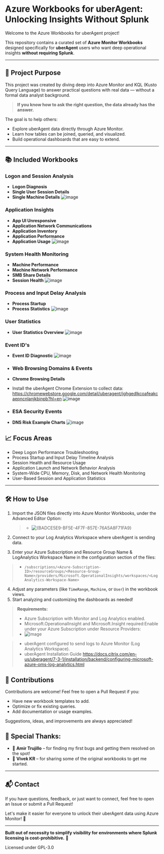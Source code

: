 # Azure Workbooks for uberAgent: Unlocking Insights Without Splunk

Welcome to the Azure Workbooks for uberAgent project!

This repository contains a curated set of **Azure Monitor Workbooks** designed specifically for **uberAgent** users who want deep operational insights **without requiring Splunk**.

---

## 🚀 Project Purpose

This project was created by diving deep into Azure Monitor and KQL (Kusto Query Language) to answer practical questions with real data — without a formal data analyst background.

> **If you know how to ask the right question, the data already has the answer.**

The goal is to help others:
- Explore uberAgent data directly through Azure Monitor.
- Learn how tables can be joined, queried, and visualized.
- Build operational dashboards that are easy to extend.

---

## 📚 Included Workbooks

### **Logon and Session Analysis**
- **Logon Diagnosis**
- **Single User Session Details**
- **Single Machine Details**
![image](https://github.com/user-attachments/assets/5f83ae6e-f54f-450e-a863-71fcb0a06cf0)

### **Application Insights**
- **App UI Unresponsive**
- **Application Network Communications**
- **Application Inventory**
- **Application Performance**
- **Application Usage**
![image](https://github.com/user-attachments/assets/3cd66596-23d6-4307-b34a-ff9a65f1702a)

### **System Health Monitoring**
- **Machine Performance**
- **Machine Network Performance**
- **SMB Share Details**
- **Session Health**
![image](https://github.com/user-attachments/assets/b9c36797-d8ce-405d-865d-44e32b9bb557)
  
### **Process and Input Delay Analysis**
- **Process Startup**
- **Process Statistics**
![image](https://github.com/user-attachments/assets/47ce0275-c867-457f-b813-9ff29c530885)

### **User Statistics**
- **User Statistics Overview**
![image](https://github.com/user-attachments/assets/a4eb4c85-c735-4acc-ac11-b468cd2235b8)

### **Event ID's**
- **Event ID Diagnostic**
![image](https://github.com/user-attachments/assets/9778cc30-2708-47b4-a0b6-6adda8267656)

- ### **Web Browsing Domains & Events**
- **Chrome Browsing Details**
- Install the uberAgent Chrome Extension to collect data: https://chromewebstore.google.com/detail/uberagent/jghgedlkcoafeakcaepncnlanjkbinpb?hl=en
![image](https://github.com/user-attachments/assets/714517bc-ac55-4631-9ea1-a2be69e069e2)

- ### **ESA Security Events**
- **DNS Risk Example Charts**
![image](https://github.com/user-attachments/assets/48c80dda-d89a-4e5d-bd09-4459bb22b42f)
  

## 📈 Focus Areas

- Deep Logon Performance Troubleshooting
- Process Startup and Input Delay Timeline Analysis
- Session Health and Resource Usage
- Application Launch and Network Behavior Analysis
- System-Wide CPU, Memory, Disk, and Network Health Monitoring
- User-Based Session and Application Statistics

---

## 🛠️ How to Use

1. Import the JSON files directly into Azure Monitor Workbooks, under the Advanced Editor Option:
    > - ![{BADCE5E9-BF5E-4F7F-857E-76A5A8F71FA9}](https://github.com/user-attachments/assets/929b9523-bda2-41a1-8b4d-8412d36f0150)

2. Connect to your Log Analytics Workspace where uberAgent is sending data.
3. Enter your Azure Subscription and Resource Group Name & LogAnalytics Workspace Name in the configuration section of the files:
> - `/subscriptions/<Azure-Subscription-ID>/resourceGroups/<Resource-Group-Name>/providers/Microsoft.OperationalInsights/workspaces/<LogAnalytics-Workspace-Name>`

4. Adjust any parameters (like `TimeRange`, `Machine`, or `User`) in the workbook views.
5. Start analyzing and customizing the dashboards as needed!

> **Requirements:**
> - Azure Subscription with Monitor and Log Analytics enabled.
   > - Microsoft.OperationalInsight and Microsoft.Insight required:Enable under your Azure Subscription under Resource Providers:
> - ![image](https://github.com/user-attachments/assets/12e36a07-0c4b-4f40-8f56-4c270c7b48c1)


> - uberAgent configured to send logs to Azure Monitor (Log Analytics Workspace).
> - uberAgent Installation Guide
https://docs.citrix.com/en-us/uberagent/7-3-1/installation/backend/configuring-microsoft-azure-oms-log-analytics.html

## 🤝 Contributions

Contributions are welcome! Feel free to open a Pull Request if you:
- Have new workbook templates to add.
- Optimize or fix existing queries.
- Add documentation or usage examples.

Suggestions, ideas, and improvements are always appreciated!

## 🤝 Special Thanks:

- 🤝 **Amir Trujillo** – for finding my first bugs and getting them resolved on the spot!
- 🤝 **Vivek KR** – for sharing some of the original workbooks to get me started.
---

## 📬 Contact

If you have questions, feedback, or just want to connect, feel free to open an Issue or submit a Pull Request!

Let's make it easier for everyone to unlock their uberAgent data using Azure Monitor! 🚀

---

**Built out of necessity to simplify visibility for environments where Splunk licensing is cost-prohibitive.** 🎯

Licensed under GPL-3.0
